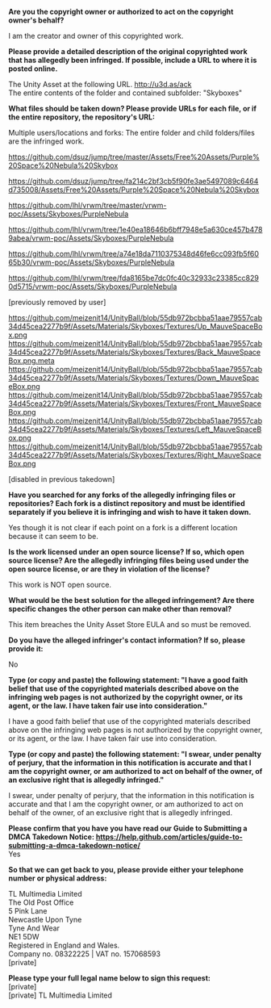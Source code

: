 **Are you the copyright owner or authorized to act on the copyright owner's behalf?**  

I am the creator and owner of this copyrighted work.

**Please provide a detailed description of the original copyrighted work that has allegedly been infringed. If possible, include a URL to where it is posted online.**  

The Unity Asset at the following URL. http://u3d.as/ack  
The entire contents of the folder and contained subfolder: "Skyboxes"

**What files should be taken down? Please provide URLs for each file, or if the entire repository, the repository's URL:**  

Multiple users/locations and forks: The entire folder and child folders/files are the infringed work.  

https://github.com/dsuz/jump/tree/master/Assets/Free%20Assets/Purple%20Space%20Nebula%20Skybox  

https://github.com/dsuz/jump/tree/fa214c2bf3cb5f90fe3ae5497089c6464d735008/Assets/Free%20Assets/Purple%20Space%20Nebula%20Skybox  

https://github.com/lhl/vrwm/tree/master/vrwm-poc/Assets/Skyboxes/PurpleNebula

https://github.com/lhl/vrwm/tree/1e40ea18646b6bff7948e5a630ce457b4789abea/vrwm-poc/Assets/Skyboxes/PurpleNebula

https://github.com/lhl/vrwm/tree/a74e18da7110375348d46fe6cc093fb5f6065b30/vrwm-poc/Assets/Skyboxes/PurpleNebula

https://github.com/lhl/vrwm/tree/fda8165be7dc0fc40c32933c23385cc8290d5715/vrwm-poc/Assets/Skyboxes/PurpleNebula

[previously removed by user]

https://github.com/meizenit14/UnityBall/blob/55db972bcbba51aae79557cab34d45cea2277b9f/Assets/Materials/Skyboxes/Textures/Up_MauveSpaceBox.png
https://github.com/meizenit14/UnityBall/blob/55db972bcbba51aae79557cab34d45cea2277b9f/Assets/Materials/Skyboxes/Textures/Back_MauveSpaceBox.png.meta
https://github.com/meizenit14/UnityBall/blob/55db972bcbba51aae79557cab34d45cea2277b9f/Assets/Materials/Skyboxes/Textures/Down_MauveSpaceBox.png
https://github.com/meizenit14/UnityBall/blob/55db972bcbba51aae79557cab34d45cea2277b9f/Assets/Materials/Skyboxes/Textures/Front_MauveSpaceBox.png
https://github.com/meizenit14/UnityBall/blob/55db972bcbba51aae79557cab34d45cea2277b9f/Assets/Materials/Skyboxes/Textures/Left_MauveSpaceBox.png
https://github.com/meizenit14/UnityBall/blob/55db972bcbba51aae79557cab34d45cea2277b9f/Assets/Materials/Skyboxes/Textures/Right_MauveSpaceBox.png

[disabled in previous takedown]

**Have you searched for any forks of the allegedly infringing files or repositories? Each fork is a distinct repository and must be identified separately if you believe it is infringing and wish to have it taken down.**  

Yes though it is not clear if each point on a fork is a different location because it can seem to be.

**Is the work licensed under an open source license? If so, which open source license? Are the allegedly infringing files being used under the open source license, or are they in violation of the license?**  

This work is NOT open source.

**What would be the best solution for the alleged infringement? Are there specific changes the other person can make other than removal?**  

This item breaches the Unity Asset Store EULA and so must be removed.

**Do you have the alleged infringer's contact information? If so, please provide it:**  

No

**Type (or copy and paste) the following statement: "I have a good faith belief that use of the copyrighted materials described above on the infringing web pages is not authorized by the copyright owner, or its agent, or the law. I have taken fair use into consideration."**  

I have a good faith belief that use of the copyrighted materials described above on the infringing web pages is not authorized by the copyright owner, or its agent, or the law. I have taken fair use into consideration.

**Type (or copy and paste) the following statement: "I swear, under penalty of perjury, that the information in this notification is accurate and that I am the copyright owner, or am authorized to act on behalf of the owner, of an exclusive right that is allegedly infringed."**  

I swear, under penalty of perjury, that the information in this notification is accurate and that I am the copyright owner, or am authorized to act on behalf of the owner, of an exclusive right that is allegedly infringed.

**Please confirm that you have you have read our Guide to Submitting a DMCA Takedown Notice: https://help.github.com/articles/guide-to-submitting-a-dmca-takedown-notice/**  
Yes

**So that we can get back to you, please provide either your telephone number or physical address:**  

TL Multimedia Limited  
The Old Post Office  
5 Pink Lane   
Newcastle Upon Tyne  
Tyne And Wear  
NE1 5DW  
Registered in England and Wales.  
Company no. 08322225 | VAT no. 157068593  
[private]  

**Please type your full legal name below to sign this request:**  
[private]  
[private] TL Multimedia Limited  
